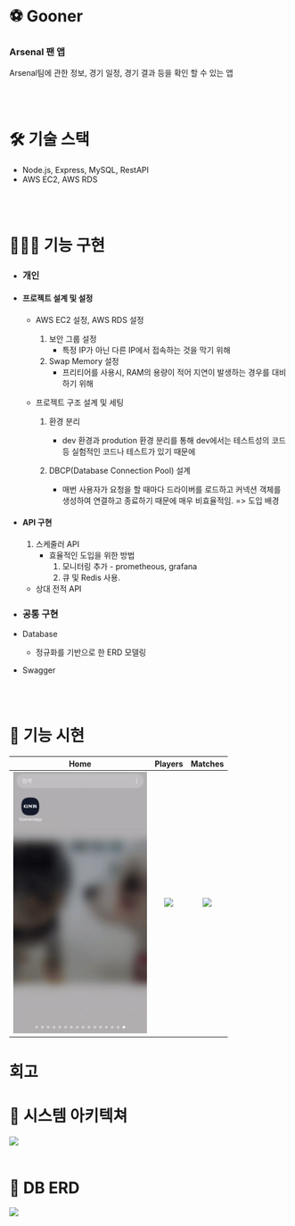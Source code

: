 # ⚽️ Gooner
### Arsenal 팬 앱
Arsenal팀에 관한 정보, 경기 일정, 경기 결과 등을 확인 할 수 있는 앱

<br/>
<br/>

# 🛠 기술 스택
- Node.js, Express, MySQL, RestAPI
- AWS EC2, AWS RDS

<br/>
<br/>

# 👩🏻‍💻 기능 구현
-  ### 개인
  -  #### 프로젝트 설계 및 설정
      - AWS EC2 설정, AWS RDS 설정
        1) 보안 그룹 설정
           - 특정 IP가 아닌 다른 IP에서 접속하는 것을 막기 위해
        2) Swap Memory 설정
           - 프리티어를 사용시, RAM의 용량이 적어 지연이 발생하는 경우를 대비하기 위해
      
      - 프로젝트 구조 설계 및 세팅
        1) 환경 분리
           - dev 환경과 prodution 환경 분리를 통해 dev에서는 테스트성의 코드 등 실험적인 코드나 테스트가 있기 때문에

        2) DBCP(Database Connection Pool) 설계
           - 매번 사용자가 요청을 할 때마다 드라이버를 로드하고 커넥션 객체를 생성하여 연결하고 종료하기 때문에 매우 비효율적임. => 도입 배경
            
      
  -  #### API 구현
      1) 스케줄러 API
           - 효율적인 도입을 위한 방법
             1) 모니터링 추가 - prometheous, grafana
             2) 큐 및 Redis 사용.
            
                
      - 상대 전적 API

 - ### 공통 구현
  - Database
    - 정규화를 기반으로 한 ERD 모델링
  
  - Swagger

<br/>
<br/>

# 📱 기능 시현
<table>
  <thead>
    <tr>
      <th align="center">Home</th>
      <th align="center">Players</th>
      <th align="center">Matches</th>
    </tr>
  </thead>
  <tbody>
    <tr>
      <td align="center"><img width="240px" src="https://github.com/yjin-01/gooner/blob/main/public/home.gif?raw=true" /></td>
      <td align="center"><img width="240px"src="https://github.com/yjin-01/gooner/blob/main/public/player.gif?raw=true" /></td>
      <td align="center"><img width="240px" src="https://github.com/yjin-01/gooner/blob/main/public/match02.gif?raw=true" /></td>
    </tr>
  </tbody>
</table>

# 회고

# 🔗 시스템 아키텍쳐
<img wide="100%"  src ="https://github.com/yjin-01/gooner/blob/main/public/Gooner-back.png?raw=true">

<br/>
<br/>

# 🔎 DB ERD
<img wide="100%"  src ="https://github.com/yjin-01/gooner/blob/main/public/Gooner-erd.png?raw=true">

